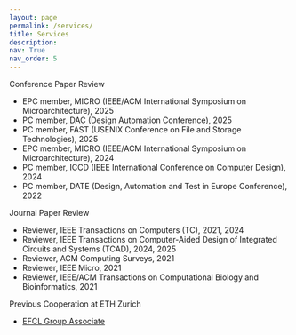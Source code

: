 ```yaml
---
layout: page
permalink: /services/
title: Services
description: 
nav: True
nav_order: 5
---
```


<!--
For now, this page is assumed to be a static description of your courses. You can convert it to a collection similar to `_projects/` so that you can have a dedicated page for each course.

Organize your courses by years, topics, or universities, however you like!
-->

Conference Paper Review
- EPC member, MICRO (IEEE/ACM International Symposium on Microarchitecture), 2025
- PC member, DAC (Design Automation Conference), 2025
- PC member, FAST (USENIX Conference on File and Storage Technologies), 2025
- EPC member, MICRO (IEEE/ACM International Symposium on Microarchitecture), 2024
- PC member, ICCD (IEEE International Conference on Computer Design), 2024
- PC member, DATE (Design, Automation and Test in Europe Conference), 2022


Journal Paper Review
- Reviewer, IEEE Transactions on Computers (TC), 2021, 2024
- Reviewer, IEEE Transactions on Computer-Aided Design of Integrated Circuits and Systems (TCAD), 2024, 2025
- Reviewer, ACM Computing Surveys, 2021
- Reviewer, IEEE Micro, 2021
- Reviewer, IEEE/ACM Transactions on Computational Biology and Bioinformatics, 2021

Previous Cooperation at ETH Zurich
- [EFCL Group Associate](https://efcl.ethz.ch/)
